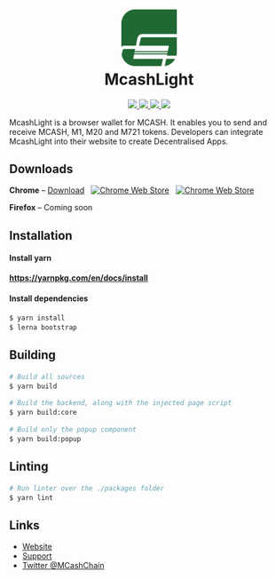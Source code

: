 <h1 align="center">
  <img width=20% src="https://raw.githubusercontent.com/MidasCore/McashLight/master/packages/popup/static/logo.png">
  <br>
  McashLight
  <br>
</h1>

<p align="center">
 
    
  <a href="https://travis-ci.org/MidasCore/McashLight">
    <img src="https://travis-ci.org/MidasCore/McashLight.svg">
  </a>
  
  <a href="https://github.com/MidasCore/McashLight/issues">
    <img src="https://img.shields.io/github/issues/MidasCore/McashLight.svg">
  </a>
  
  <a href="https://github.com/MidasCore/McashLight/pulls">
    <img src="https://img.shields.io/github/issues-pr/MidasCore/McashLight.svg">
  </a>
  
  <a href="https://github.com/MidasCore/McashLight/graphs/contributors"> 
    <img src="https://img.shields.io/github/contributors/MidasCore/McashLight.svg">
  </a>
</p>

McashLight is a browser wallet for MCASH. It enables you to send and receive MCASH, M1, M20 and M721 tokens. Developers can integrate McashLight into their website to create Decentralised Apps.

## Downloads
**Chrome** &ndash; [Download](https://chrome.google.com/webstore/detail/loiopaejobjggipodncmajcmdolegdan) &nbsp; [![Chrome Web Store](https://img.shields.io/chrome-web-store/d/loiopaejobjggipodncmajcmdolegdan.svg?style=flat-square)](https://chrome.google.com/webstore/detail/loiopaejobjggipodncmajcmdolegdan) &nbsp; [![Chrome Web Store](https://img.shields.io/chrome-web-store/rating/loiopaejobjggipodncmajcmdolegdan.svg?style=flat-square)](https://chrome.google.com/webstore/detail/loiopaejobjggipodncmajcmdolegdan)

**Firefox** &ndash; Coming soon

## Installation

#### Install yarn
**https://yarnpkg.com/en/docs/install**

#### Install dependencies
```sh
$ yarn install
$ lerna bootstrap
```

## Building
```sh
# Build all sources
$ yarn build
```

```sh
# Build the backend, along with the injected page script
$ yarn build:core
```

```sh
# Build only the popup component
$ yarn build:popup
```

## Linting
```sh
# Run linter over the ./packages folder
$ yarn lint
```

## Links
+ [Website](https://mcash.network/)
+ [Support](https://t.me/MCashChain)
+ [Twitter @MCashChain](https://twitter.com/MCashChain)
